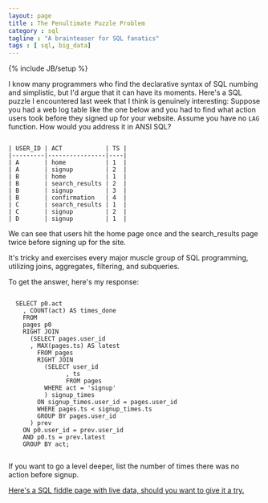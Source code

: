 ```yaml
---
layout: page
title : The Penultimate Puzzle Problem
category : sql
tagline : "A brainteaser for SQL fanatics"
tags : [ sql, big_data]
---
```

{% include JB/setup %}

I know many programmers who find the declarative syntax of SQL numbing and simplistic, but I'd argue that it can have its moments.
Here's a SQL puzzle I encountered last week that I think is genuinely interesting: Suppose you had a web log table 
like the one below and you had to find what action users took before they signed up for your website.
Assume you have no <code>LAG</code> function. How would you address it in ANSI SQL?

<code>
| USER_ID | ACT            | TS |
|---------|----------------|----|
| A       | home           | 1  |
| A       | signup         | 2  |
| B       | home           | 1  |
| B       | search_results | 2  |
| B       | signup         | 3  |
| B       | confirmation   | 4  |
| C       | search_results | 1  |
| C       | signup         | 2  |
| D       | signup         | 1  |
</code>

We can see that users hit the home page once and the search_results page twice before signing up for the site.

It's tricky and exercises every major muscle group of SQL programming, utilizing joins, aggregates, filtering, and subqueries.

To get the answer, here's my response:

  <code>
  SELECT p0.act
    , COUNT(act) AS times_done
    FROM
    pages p0
    RIGHT JOIN
      (SELECT pages.user_id
      , MAX(pages.ts) AS latest
        FROM pages
        RIGHT JOIN 
          (SELECT user_id
                , ts
                FROM pages
          WHERE act = 'signup'
          ) signup_times
        ON signup_times.user_id = pages.user_id
        WHERE pages.ts < signup_times.ts
        GROUP BY pages.user_id
      ) prev
    ON p0.user_id = prev.user_id
    AND p0.ts = prev.latest
    GROUP BY act;
  </code>

If you want to go a level deeper, list the number of times there was no action before signup.

[Here's a SQL fiddle page with live data, should you want to give it a try.](http://sqlfiddle.com/#!4/651a48/1)


